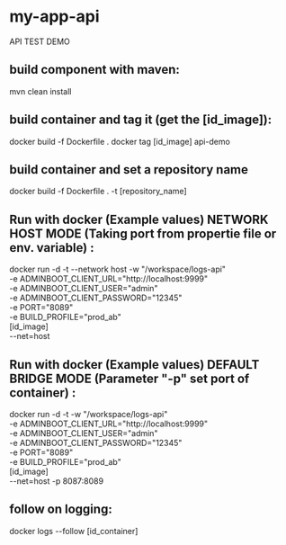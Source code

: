 # my-app-api
API TEST DEMO 

## build component with maven:

mvn clean install

## build container and tag it  (get the [id_image]):

docker build -f Dockerfile .
docker tag [id_image] api-demo

## build container and set a repository name
docker build -f Dockerfile .  -t [repository_name]

## Run with docker (Example values) NETWORK HOST MODE (Taking port from propertie file or env. variable) :

docker run -d -t  --network host -w "/workspace/logs-api"  \
-e ADMINBOOT_CLIENT_URL="http://localhost:9999" \
-e ADMINBOOT_CLIENT_USER="admin" \
-e ADMINBOOT_CLIENT_PASSWORD="12345" \
-e PORT="8089" \
-e BUILD_PROFILE="prod_ab" \
 [id_image]  \
--net=host

## Run with docker (Example values)  DEFAULT BRIDGE MODE  (Parameter "-p" set port of container) :

docker run -d -t  -w "/workspace/logs-api"  \
-e ADMINBOOT_CLIENT_URL="http://localhost:9999" \
-e ADMINBOOT_CLIENT_USER="admin" \
-e ADMINBOOT_CLIENT_PASSWORD="12345" \
-e PORT="8089" \
-e BUILD_PROFILE="prod_ab" \
 [id_image]  \
--net=host -p 8087:8089


## follow on logging:
docker logs --follow [id_container]
